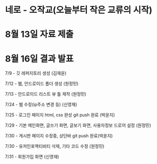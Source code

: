 # 네로 - 오작교(오늘부터 작은 교류의 시작)

# 8월 13일 자료 제출

# 8월 16일 결과 발표 

7/9 - 깃 레퍼지토리 생성 (김재윤)

7/12 - 웹, 안드로이드 폴더 생성 (원정민)

7/13 - 안드로이드 리스트 뷰 틀 제작 (원정민)

7/24 - 웹 수정(ip주소 변경 등) (신영재)

7/25 - 로그인 페이지 html, css 완성 git push 완료 (박윤지)

7/29 - 기본 메인화면, 글쓰기 화면, 글보기 화면, 사용자정보 드로어 설정 (원정민)

7/30 - 게시판 페이지 수정중, 상단바 git push 완료(박윤지)

7/30 - 유저인포액티비티 삭제, 기타 코드 수정 (원정민)

7/31 - 회원가입 화면 (신영재)
